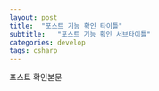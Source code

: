 ```yaml
---
layout: post
title:  "포스트 기능 확인 타이틀"
subtitle:   "포스트 기능 확인 서브타이틀"
categories: develop
tags: csharp
---
```


포스트 확인본문